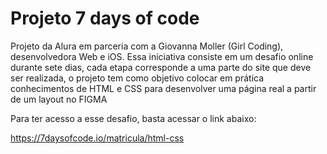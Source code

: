 # Projeto 7 days of code

Projeto da Alura em parceria com a Giovanna Moller (Girl Coding), desenvolvedora Web e iOS. Essa iniciativa consiste em um desafio online durante sete dias, cada etapa corresponde a uma parte do site que deve ser realizada, o projeto tem como objetivo colocar em prática conhecimentos de HTML e CSS para desenvolver uma página real a partir de um layout no FIGMA 

Para ter acesso a esse desafio, basta acessar o link abaixo:

<https://7daysofcode.io/matricula/html-css>
